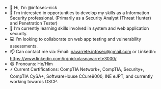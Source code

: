 - 👋 Hi, I’m @infosec-nick
- 👀 I’m interested in opportunities to develop my skills as a Information Security professional. (Primarily as a Security Analyst (Threat Hunter) and Penetration Tester)
- 🌱 I’m currently learning skills involved in system and web application security.
- 💻 I’m looking to collaborate on web app testing and vulnerability assessments.
- 📫 Can contact me via: Email: navarrete.infosec@gmail.com or LinkedIn: https://www.linkedin.com/in/nickolasnavarrete3000/
- 😄 Pronouns: He/Him
- ⚡ Current Certifications: CompTIA Network+, CompTIA, Security+, CompTIA CySA+, SoftwareHouse CCure9000, INE eJPT, and currently working towards OSCP. 

<!---
infosec-nick/infosec-nick is a ✨ special ✨ repository because its `README.md` (this file) appears on your GitHub profile.
You can click the Preview link to take a look at your changes.
--->
